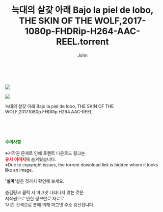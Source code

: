 ﻿---
layout: post
title:  "    늑대의 살갗 아래 Bajo la piel de lobo, THE SKIN OF THE WOLF,2017-1080p-FHDRip-H264-AAC-REEL.torrent"
author: John
categories: [ 영화 ]
tags: [  ]
image: https://torrentrj54.com/uploadfile/full/e7b056027e97cc2a9eda6456c97741f4dab8a864.jpg"/></p><p><img src="https://torrentrj54.com/uploadfile/full/02bbd89c8b0a0ef9fddf0e55ba5b2e78e0b69bda.jpg 
description: "    늑대의 살갗 아래 Bajo la piel de lobo, THE SKIN OF THE WOLF,2017-1080p-FHDRip-H264-AAC-REEL torrent 정보 공유"
toc: true
toc_sticky: true
---

<br>
<p><img src="https://torrentrj54.com/uploadfile/full/e7b056027e97cc2a9eda6456c97741f4dab8a864.jpg"/></p><p><img src="https://torrentrj54.com/uploadfile/full/02bbd89c8b0a0ef9fddf0e55ba5b2e78e0b69bda.jpg"/></p>
 늑대의 살갗 아래 Bajo la piel de lobo, THE SKIN OF THE WOLF,2017.1080p.FHDRip.H264.AAC-REEL  
    
<br><br><br>
<p data-ke-size="size16"><b><span style="color: green;">주의사항</span></b><br /><br />※저작권 문제로 인해 토렌트 다운로드 링크는<br /><b><span style="color: red;">유사 이미지</span></b>에 숨겨뒀습니다.<br />※Due to copyright issues, the torrent download link is hidden where it looks like an image.<br /><br /><b>'설마'</b>싶은 것까지 확인해 보세요.<br /><br />숨김링크 클릭 시 마그넷 나타나지 않는 것은<br />저작권으로 인한 링크만료 자료로<br />1시간 간격으로 봇에 의해 마그넷 주소 갱신됩니다.</p>
